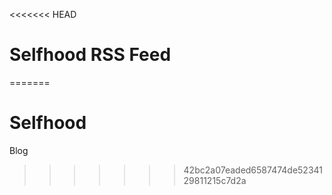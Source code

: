 <<<<<<< HEAD
# Selfhood RSS Feed
=======
# Selfhood
Blog 
>>>>>>> 42bc2a07eaded6587474de5234129811215c7d2a
